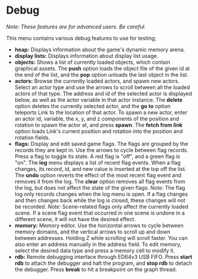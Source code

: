 # Debug

_Note: These features are for advanced users. Be careful._

This menu contains various debug features to use for testing;

-   **heap:** Displays information about the game's dynamic memory arena.
-   **display lists:** Displays information about display list usage.
-   **objects:** Shows a list of currently loaded objects, which contain
    graphical assets. The **push** option loads the object file of the given id
    at the end of the list, and the **pop** option unloads the last object in
    the list.
-   **actors:** Browse the currently loaded actors, and spawn new actors.
    Select an actor type and use the arrows to scroll between all the loaded
    actors of that type. The address and id of the selected actor is displayed
    below, as well as the actor variable in that actor instance. The **delete**
    option deletes the currently selected actor, and the **go to** option
    teleports Link to the location of that actor. To spawn a new actor, enter
    an actor id, variable, the x, y, and z components of the position and
    rotation to spawn the actor at, and press **spawn**. The **fetch from
    link** option loads Link's current position and rotation into the position
    and rotation fields.
-   **flags:** Display and edit saved game flags. The flags are grouped by the
    records they are kept in. Use the arrows to cycle between flag records.
    Press a flag to toggle its state. A red flag is "off", and a green flag is
    "on". The **log** menu displays a list of recent flag events. When a flag
    changes, its record, id, and new value is inserted at the top off the list.
    The **undo** option reverts the effect of the most recent flag event and
    removes it from the log. The **clear** option removes all flag events from
    the log, but does not affect the state of the given flags. _Note:_ The flag
    log only records changes when the log menu is open. If a flag changes and
    then changes back while the log is closed, these changes will not be
    recorded. _Note:_ Scene-related flags only affect the currently loaded
    scene. If a scene flag event that occurred in one scene is undone in a
    different scene, it will not have the desired effect.
-   **memory:** Memory editor. Use the horizontal arrows to cycle between
    memory domains, and the vertical arrows to scroll up and down between
    addresses. Holding Z while scrolling will scroll faster. You can also enter
    an address manually in the address field. To edit memory, select the
    desired data type and press a memory cell to modify it.
-   **rdb:** Remote debugging interface through ED64v3 USB FIFO. Press **start
    rdb** to attach the debugger and halt the program, and **stop rdb** to
    detach the debugger. Press **break** to hit a breakpoint on the graph
    thread.
